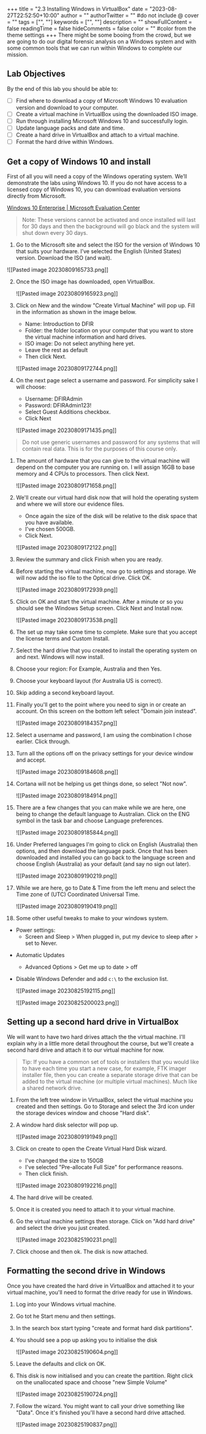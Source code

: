 +++
title = "2.3   Installing Windows in VirtualBox"
date = "2023-08-27T22:52:50+10:00"
author = ""
authorTwitter = "" #do not include @
cover = ""
tags = ["", ""]
keywords = ["", ""]
description = ""
showFullContent = false
readingTime = false
hideComments = false
color = "" #color from the theme settings
+++
There might be some booing from the crowd, but we are going to do our digital forensic analysis on a Windows system and with some common tools that we can run within Windows to complete our mission.

## **Lab Objectives**

By the end of this lab you should be able to:
- [ ] Find where to download a copy of Microsoft Windows 10 evaluation version and download to your computer.
- [ ] Create a virtual machine in VirtualBox using the downloaded ISO image.
- [ ] Run through installing Microsoft Windows 10 and successfully login.
- [ ] Update language packs and date and time.
- [ ] Create a hard drive in VirtualBox and attach to a virtual machine.
- [ ] Format the hard drive within Windows.

## **Get a copy of Windows 10 and install**

First of all you will need a copy of the Windows operating system. We’ll demonstrate the labs using Windows 10. If you do not have access to a licensed copy of Windows 10, you can download evaluation versions directly from Microsoft.

[Windows 10 Enterprise | Microsoft Evaluation Center](https://www.microsoft.com/en-us/evalcenter/evaluate-windows-10-enterprise)

> Note: These versions cannot be activated and once installed will last for 30 days and then the background will go black and the system will shut down every 30 days.

1. Go to the Microsoft site and select the ISO for the version of Windows 10 that suits your hardware. I’ve selected the English (United States) version. Download the ISO (and wait).

![[Pasted image 20230809165733.png]]

2. Once the ISO image has downloaded, open VirtualBox.
   
	![[Pasted image 20230809165923.png]]

3. Click on New and the window "Create Virtual Machine" will pop up. Fill in the information as shown in the image below.
	* Name: Introduction to DFIR
	* Folder: the folder location on your computer that you want to store the virtual machine information and hard drives.
	* ISO image: Do not select anything here yet.
	* Leave the rest as default
	* Then click Next.
  
	![[Pasted image 20230809172744.png]]

4. On the next page select a username and password. For simplicity sake I will choose:
	* Username: DFIRAdmin
	* Password: DFIRAdmin123!
	* Select Guest Additions checkbox.
	* Click Next
  
	![[Pasted image 20230809171435.png]]

> Do not use generic usernames and password for any systems that will contain real data. This is for the purposes of this course only.
1. The amount of hardware that you can give to the virtual machine will depend on the computer you are running on. I will assign 16GB to base memory and 4 CPUs to processors. Then click Next.
   
	![[Pasted image 20230809171658.png]]

2. We'll create our virtual hard disk now that will hold the operating system and where we will store our evidence files.
	* Once again the size of the disk will be relative to the disk space that you have available.
	* I've chosen 500GB.
	* Click Next.
  
	![[Pasted image 20230809172122.png]]

3. Review the summary and click Finish when you are ready.
	
4. Before starting the virtual machine, now go to settings and storage. We will now add the iso file to the Optical drive. Click OK.
   
	![[Pasted image 20230809172939.png]]

5. Click on OK and start the virtual machine. After a minute or so you should see the Windows Setup screen. Click Next and Install now.
   
	![[Pasted image 20230809173538.png]]

6.  The set up may take some time to complete. Make sure that you accept the license terms and Custom Install.
7.  Select the hard drive that you created to install the operating system on and next. Windows will now install.
8.  Choose your region: For Example, Australia and then Yes.
9.  Choose your keyboard layout (for Australia US is correct).
10. Skip adding a second keyboard layout.
11. Finally you'll get to the point where you need to sign in or create an account. On this screen on the bottom left select "Domain join instead".
	
	![[Pasted image 20230809184357.png]]

12. Select a username and password, I am using the combination I chose earlier. Click through.
13. Turn all the options off on the privacy settings for your device window and accept.
	
	![[Pasted image 20230809184608.png]]

14. Cortana will not be helping us get things done, so select "Not now".
	
	![[Pasted image 20230809184914.png]]

15. There are a few changes that you can make while we are here, one being to change the default language to Australian. Click on the ENG symbol in the task bar and choose Language preferences. 
	
	![[Pasted image 20230809185844.png]]

16. Under Preferred languages I'm going to click on English (Australia) then options, and then download the language pack. Once that has been downloaded and installed you can go back to the language screen and choose English (Australia) as your default (and say no sign out later).
	
	![[Pasted image 20230809190219.png]]

17. While we are here, go to Date & Time from the left menu and select the Time zone of (UTC) Coordinated Universal Time.
	
	![[Pasted image 20230809190419.png]]

18. Some other useful tweaks to make to your windows system.
* Power settings:
    - Screen and Sleep > When plugged in, put my device to sleep after > set to Never.
- Automatic Updates
    - Advanced Options > Get me up to date > off
- Disable Windows Defender and add `c:\` to the exclusion list.
	
	![[Pasted image 20230825192115.png]]

	![[Pasted image 20230825200023.png]]

## **Setting up a second hard drive in VirtualBox**

We will want to have two hard drives attach the the virtual machine. I'll explain why in a little more detail throughout the course, but we'll create a second hard drive and attach it to our virtual machine for now.

> Tip: If you have a common set of tools or installers that you would like to have each time you start a new case, for example, FTK imager installer file, then you can create a separate storage drive that can be added to the virtual machine (or multiple virtual machines). Much like a shared network drive.

1. From the left tree window in VirtualBox, select the virtual machine you created and then settings. Go to Storage and select the 3rd icon under the storage devices window and choose "Hard disk".
2. A window hard disk selector will pop up.
	
	![[Pasted image 20230809191949.png]]

3. Click on create to open the Create Virtual Hard Disk wizard.
	* I've changed the size to 150GB
	* I've selected "Pre-allocate Full Size" for performance reasons.
	* Then click finish.
	
	![[Pasted image 20230809192216.png]]

4. The hard drive will be created.
5. Once it is created you need to attach it to your virtual machine.
6. Go the virtual machine settings then storage. Click on "Add hard drive" and select the drive you just created.
	
	![[Pasted image 20230825190231.png]]

7. Click choose and then ok. The disk is now attached.
## **Formatting the second drive in Windows**
Once you have created the hard drive in VirtualBox and attached it to your virtual machine, you'll need to format the drive ready for use in Windows.

1. Log into your Windows virtual machine.
2. Go tot he Start menu and then settings.
3. In the search box start typing "create and format hard disk partitions".
4. You should see a pop up asking you to initialise the disk
	
	![[Pasted image 20230825190604.png]]

5. Leave the defaults and click on OK.
6. This disk is now initialised and you can create the partition. Right click on the unallocated space and choose "new Simple Volume"
	
	![[Pasted image 20230825190724.png]]

7. Follow the wizard. You might want to call your drive something like "Data". Once it's finished you'll have a second hard drive attached.
	
	![[Pasted image 20230825190837.png]]
